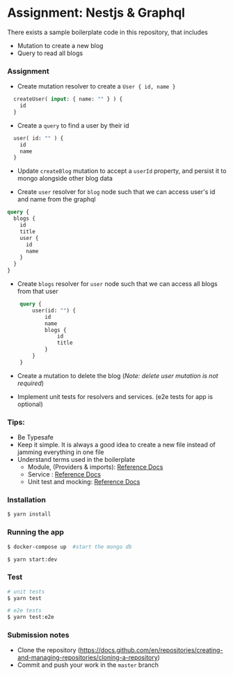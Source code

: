 # Assignment: Nestjs & Graphql

There exists a sample boilerplate code in this repository, that includes

- Mutation to create a new blog
- Query to read all blogs

### Assignment

- Create mutation resolver to create a `User { id, name }`
```graphql
  createUser( input: { name: "" } ) {
    id
  }
```

- Create a `query` to find a user by their id
```graphql
  user( id: "" ) {
    id
    name
  }
```

- Update `createBlog` mutation to accept a `userId` property, and persist it to mongo alongside other blog data

- Create `user` resolver for `blog` node such that we can access user's id and name from the graphql

```graphql
query {
  blogs {
    id
    title
    user {
      id
      name
    }
  }
}
```

- Create `blogs` resolver for `user` node such that we can access all blogs from that user

```graphql
    query {
        user(id: "") {
            id
            name
            blogs {
                id
                title
            }
        }
    }
```

- Create a mutation to delete the blog (_Note: delete user mutation is not required_)

- Implement unit tests for resolvers and services. (e2e tests for app is optional)

### Tips:

- Be Typesafe
- Keep it simple. It is always a good idea to create a new file instead of jamming everything in one file
- Understand terms used in the boilerplate
  - Module, (Providers & imports): [Reference Docs](https://docs.nestjs.com/modules)
  - Service : [Reference Docs](https://docs.nestjs.com/providers#services)
  - Unit test and mocking: [Reference Docs](https://docs.nestjs.com/fundamentals/testing#auto-mocking)

### Installation

```bash
$ yarn install
```


### Running the app

```bash
$ docker-compose up  #start the mongo db

$ yarn start:dev
```

### Test

```bash
# unit tests
$ yarn test

# e2e tests
$ yarn test:e2e
```

### Submission notes
- Clone the repository (https://docs.github.com/en/repositories/creating-and-managing-repositories/cloning-a-repository)
- Commit and push your work in the `master` branch 

